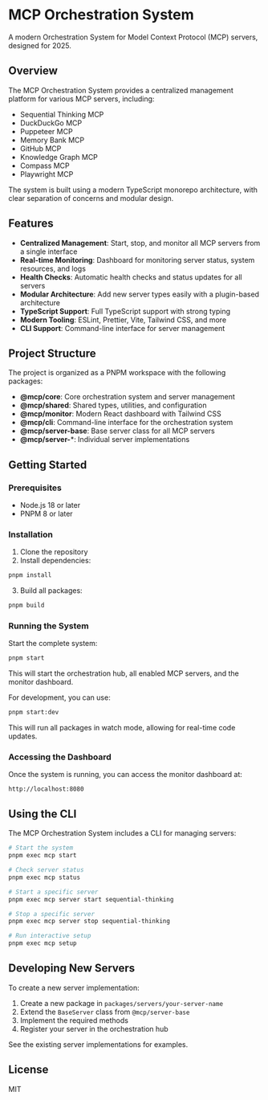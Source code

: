 # MCP Orchestration System

A modern Orchestration System for Model Context Protocol (MCP) servers, designed for 2025.

## Overview

The MCP Orchestration System provides a centralized management platform for various MCP servers, including:

- Sequential Thinking MCP
- DuckDuckGo MCP
- Puppeteer MCP
- Memory Bank MCP
- GitHub MCP
- Knowledge Graph MCP
- Compass MCP
- Playwright MCP

The system is built using a modern TypeScript monorepo architecture, with clear separation of concerns and modular design.

## Features

- **Centralized Management**: Start, stop, and monitor all MCP servers from a single interface
- **Real-time Monitoring**: Dashboard for monitoring server status, system resources, and logs
- **Health Checks**: Automatic health checks and status updates for all servers
- **Modular Architecture**: Add new server types easily with a plugin-based architecture
- **TypeScript Support**: Full TypeScript support with strong typing
- **Modern Tooling**: ESLint, Prettier, Vite, Tailwind CSS, and more
- **CLI Support**: Command-line interface for server management

## Project Structure

The project is organized as a PNPM workspace with the following packages:

- **@mcp/core**: Core orchestration system and server management
- **@mcp/shared**: Shared types, utilities, and configuration
- **@mcp/monitor**: Modern React dashboard with Tailwind CSS
- **@mcp/cli**: Command-line interface for the orchestration system
- **@mcp/server-base**: Base server class for all MCP servers
- **@mcp/server-***: Individual server implementations

## Getting Started

### Prerequisites

- Node.js 18 or later
- PNPM 8 or later

### Installation

1. Clone the repository
2. Install dependencies:

```bash
pnpm install
```

3. Build all packages:

```bash
pnpm build
```

### Running the System

Start the complete system:

```bash
pnpm start
```

This will start the orchestration hub, all enabled MCP servers, and the monitor dashboard.

For development, you can use:

```bash
pnpm start:dev
```

This will run all packages in watch mode, allowing for real-time code updates.

### Accessing the Dashboard

Once the system is running, you can access the monitor dashboard at:

```
http://localhost:8080
```

## Using the CLI

The MCP Orchestration System includes a CLI for managing servers:

```bash
# Start the system
pnpm exec mcp start

# Check server status
pnpm exec mcp status

# Start a specific server
pnpm exec mcp server start sequential-thinking

# Stop a specific server
pnpm exec mcp server stop sequential-thinking

# Run interactive setup
pnpm exec mcp setup
```

## Developing New Servers

To create a new server implementation:

1. Create a new package in `packages/servers/your-server-name`
2. Extend the `BaseServer` class from `@mcp/server-base`
3. Implement the required methods
4. Register your server in the orchestration hub

See the existing server implementations for examples.

## License

MIT
